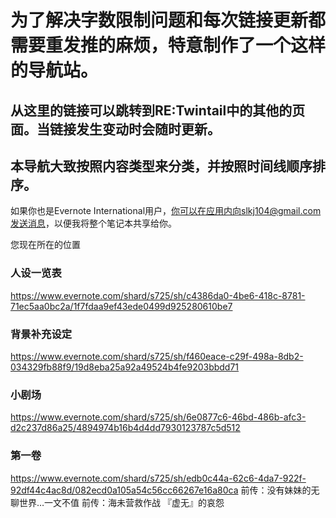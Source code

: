 # 为了解决字数限制问题和每次链接更新都需要重发推的麻烦，特意制作了一个这样的导航站。
## 从这里的链接可以跳转到RE:Twintail中的其他的页面。当链接发生变动时会随时更新。
## 本导航大致按照内容类型来分类，并按照时间线顺序排序。
如果你也是Evernote International用户，你可以在应用内向slkj104@gmail.com发送消息，以便我将整个笔记本共享给你。

您现在所在的位置
### 人设一览表
https://www.evernote.com/shard/s725/sh/c4386da0-4be6-418c-8781-71ec5aa0bc2a/1f7fdaa9ef43ede0499d925280610be7
### 背景补充设定
https://www.evernote.com/shard/s725/sh/f460eace-c29f-498a-8db2-034329fb88f9/19d8eba25a92a49524b4fe9203bbdd71
### 小剧场
https://www.evernote.com/shard/s725/sh/6e0877c6-46bd-486b-afc3-d2c237d86a25/4894974b16b4d4dd7930123787c5d512
### 第一卷
https://www.evernote.com/shard/s725/sh/edb0c44a-62c6-4da7-922f-92df44c4ac8d/082ecd0a105a54c56cc66267e16a80ca
前传：没有妹妹的无聊世界…一文不值
前传：海未营救作战
『虚无』的哀怨
